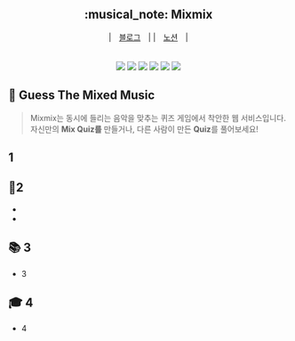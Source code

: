 <div align="center">
  <h2>:musical_note: Mixmix</h2>
  |　<a href="">블로그</a>　|
  |　<a href="">노션</a>　|　　
  <br>
</div>
<br>
<br>
<div align="center">
  <img src="https://img.shields.io/badge/React-18.1.0-61DAFB?logo=React">
  <img src="https://img.shields.io/badge/axios-0.27.2-339933?logo=axios">  
  <img src="https://img.shields.io/badge/redux-4.2.0-339933?logo=redux">  
  <img src="https://img.shields.io/badge/react-redux-8.0.2-339933?logo=react-redux">  
  <img src="https://img.shields.io/badge/styled-components-5.3.5-339933?logo=styled-components">  
  <img src="https://img.shields.io/badge/node-16.15.0-339933?logo=node.js">  
</div>

## :musical_keyboard: Guess The Mixed Music

> Mixmix는 동시에 들리는 음악을 맞추는 퀴즈 게임에서 착안한 웹 서비스입니다.  
> 자신만의 **Mix Quiz를** 만들거나, 다른 사람이 만든 **Quiz**를 풀어보세요!

## 1

## 📌2

-
-

## 📚 3

- 3

## 🎓 4

- 4
